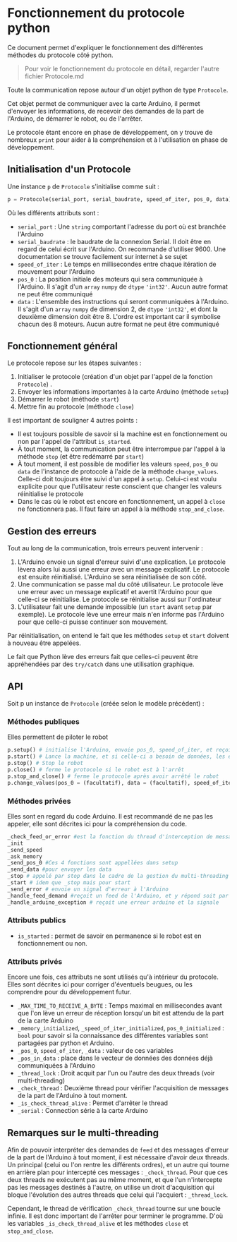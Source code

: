 # Fonctionnement du protocole python

Ce document permet d'expliquer le fonctionnement des différentes méthodes du protocole côté python.

> Pour voir le fonctionnement du protocole en détail, regarder l'autre fichier Protocole.md

Toute la communication repose autour d'un objet python de type `Protocole`.

Cet objet permet de communiquer avec la carte Arduino, il permet d'envoyer les informations, de recevoir des demandes de la part de l'Arduino, de démarrer le robot, ou de l'arrêter.

Le protocole étant encore en phase de développement, on y trouve de nombreux `print` pour aider à la compréhension et à l'utilisation en phase de développement.

## Initialisation d'un Protocole

Une instance `p` de `Protocole` s'initialise comme suit :

```python
p = Protocole(serial_port, serial_baudrate, speed_of_iter, pos_0, data)
```

Où les différents attributs sont :

* `serial_port` : Une `string` comportant l'adresse du port où est branchée l'Arduino
* `serial_baudrate` : le baudrate de la connexion Serial. Il doit être en regard de celui écrit sur l'Arduino. On recommande d'utiliser 9600. Une documentation se trouve facilement sur internet à se sujet
* `speed_of_iter` : Le temps en millisecondes entre chaque itération de mouvement pour l'Arduino 
* `pos_0` : La position initiale des moteurs qui sera communiquée à l'Arduino. Il s'agit d'un `array` `numpy` de `dtype` `'int32'`. Aucun autre format ne peut être communiqué
* `data` : L'ensemble des instructions qui seront communiquées à l'Arduino. Il s'agit d'un `array` `numpy` de dimension 2, de `dtype` `'int32'`, et dont la deuxième dimension doit être 8. L'ordre est important car il symbolise chacun des 8 moteurs. Aucun autre format ne peut être communiqué



## Fonctionnement général

Le protocole repose sur les étapes suivantes :

1. Initialiser le protocole (création d'un objet par l'appel de la fonction `Protocole`) . 
2. Envoyer les informations importantes à la carte Arduino (méthode `setup`)
3. Démarrer le robot (méthode `start`)
4. Mettre fin au protocole (méthode `close`)

Il est important de souligner 4 autres points :

* Il est toujours possible de savoir si la machine est en fonctionnement ou non par l'appel de l'attribut `is_started`.
* À tout moment, la communication peut être interrompue par l'appel à la méthode `stop` (et être redémarré par `start`)
* À tout moment, il est possible de modifier les valeurs `speed`, `pos_0` ou `data` de l'instance de protocole à l'aide de la méthode `change_values`. Celle-ci doit toujours être suivi d'un appel à `setup`. Celui-ci est voulu explicite pour que l'utilisateur reste conscient que changer les valeurs réinitialise le protocole
* Dans le cas où le robot est encore en fonctionnement, un appel à `close` ne fonctionnera pas. Il faut faire un appel à la méthode `stop_and_close`.

## Gestion des erreurs

Tout au long de la communication, trois erreurs peuvent intervenir :

1. L'Arduino envoie un signal d'erreur suivi d'une explication. Le protocole lèvera alors lui aussi une erreur avec un message explicatif. Le protocole est ensuite réinitialisé. L'Arduino se sera réinitialisée de son côté.
2. Une communication se passe mal du côté utilisateur. Le protocole lève une erreur avec un message explicatif et avertit l'Arduino pour que celle-ci se réinitialise. Le protocole se réinitialise aussi sur l'ordinateur
3. L'utilisateur fait une demande impossible (un `start` avant `setup` par exemple). Le protocole lève une erreur mais n'en informe pas l'Arduino pour que celle-ci puisse continuer son mouvement.

Par réinitialisation, on entend le fait que les méthodes `setup` et `start` doivent à nouveau être appelées.

Le fait que Python lève des erreurs fait que celles-ci peuvent être appréhendées par des `try/catch` dans une utilisation graphique.

## API

Soit p un instance de `Protocole` (créée selon le modèle précédent) :

### Méthodes publiques

Elles permettent de piloter le robot

```python
p.setup() # initialise l'Arduino, envoie pos_0, speed_of_iter, et reçoit la capacité mémoire de l'Arduino
p.start() # Lance la machine, et si celle-ci a besoin de données, les envoie
p.stop() # Stop le robot
p.close() # ferme le protocole si le robot est à l'arrêt
p.stop_and_close() # ferme le protocole après avoir arrêté le robot
p.change_values(pos_0 = (facultatif), data = (facultatif), speed_of_iter = (facultatif)) # remplace les différentes valeurs spécifiées en argument. Si rien n'est spécifié, l'ancienne valeur est conservée. Nécessite un appel à setup après avant start
```

### Méthodes privées

Elles sont en regard du code Arduino. Il est recommandé de ne pas les appeler, elle sont décrites ici pour la compréhension du code.

```python
_check_feed_or_error #est la fonction du thread d'interception de messages (voir partie suivante)
_init
_send_speed
_ask_memory
_send_pos_0 #Ces 4 fonctions sont appellées dans setup
_send_data #pour envoyer les data
_stop # appelé par stop dans le cadre de la gestion du multi-threading (partie suivante)
_start # idem que _stop mais pour start
_send_error # envoie un signal d'erreur à l'Arduino
_handle_feed_demand #reçoit un feed de l'Arduino, et y répond soit par un send data soit par un stop si le robot a fini son mouvement
_handle_arduino_exception # reçoit une erreur arduino et la signale

```

### Attributs publics

* `is_started` : permet de savoir en permanence si le robot est en fonctionnement ou non.

### Attributs privés

Encore une fois, ces attributs ne sont utilisés qu'à intérieur du protocole. Elles sont décrites ici pour corriger d'éventuels beugues, ou les comprendre pour du développement futur.

* `_MAX_TIME_TO_RECEIVE_A_BYTE` : Temps maximal en millisecondes avant que l'on lève un erreur de réception lorsqu'un bit est attendu de la part de la carte Arduino
* `_memory_initialized`, `_speed_of_iter_initialized`, `pos_0_initialized` : `bool` pour savoir si la connaissance des différentes variables sont partagées par python et Arduino.
* `_pos_0`, `speed_of_iter`, `_data` : valeur de ces variables
* `_pos_in_data` : place dans le vecteur de données des données déjà communiquées à l'Arduino
* `_thread_lock` : Droit acquit par l'un ou l'autre des deux threads (voir multi-threading)
* `_check_thread` : Deuxième thread pour vérifier l'acquisition de messages de la part de l'Arduino à tout moment.
* `_is_check_thread_alive` : Permet d'arrêter le thread
* `_serial` : Connection série à la carte Arduino

## Remarques sur le multi-threading

Afin de pouvoir interpréter des demandes de `feed` et des messages d'erreur de la part de l'Arduino à tout moment, il est nécessaire d'avoir deux threads. Un principal (celui ou l'on rentre les différents ordres), et un autre qui tourne en arrière plan pour intercepté ces messages : `_check_thread`. Pour que ces deux threads ne exécutent pas au même moment, et que l'un n'intercepte pas les messages destinés à l'autre, on utilise un droit d'acquisition qui bloque l'évolution des autres threads que celui qui l'acquiert : `_thread_lock`.

Cependant, le thread de vérification `_check_thread` tourne sur une boucle infinie. Il est donc important de l'arrêter pour terminer le programme. D'où les variables `_is_check_thread_alive` et les méthodes `close` et `stop_and_close`.